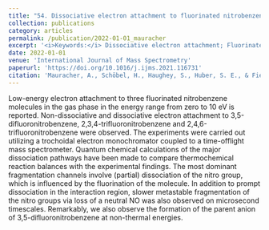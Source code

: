 ```yaml
---
title: "54. Dissociative electron attachment to fluorinated nitrobenzenes"
collection: publications
category: articles
permalink: /publication/2022-01-01_mauracher
excerpt: '<i>Keywords:</i> Dissociative electron attachment; Fluorinated nitroaromatic molecules; Quantum chemical calculations; Metastable fragmentation pathways; Rearrangemnet of nitro group'
date: 2022-01-01
venue: 'International Journal of Mass Spectrometry'
paperurl: 'https://doi.org/10.1016/j.ijms.2021.116731'
citation: 'Mauracher, A., Schöbel, H., Haughey, S., Huber, S. E., & Field, T. A. (2022). Dissociative electron attachment to fluorinated nitrobenzenes. <i>International Journal of Mass Spectrometry, 471</i>, 116731.'
---
```


Low-energy electron attachment to three fluorinated nitrobenzene molecules in the gas phase in the energy range from zero to 10 eV is reported. Non-dissociative and dissociative electron attachment to 3,5-difluoronitrobenzene, 2,3,4-trifluoronitrobenzene and 2,4,6-trifluoronitrobenzene were observed. The experiments were carried out utilizing a trochoidal electron monochromator coupled to a time-offlight mass spectrometer. Quantum chemical calculations of the major dissociation pathways have been made to compare thermochemical reaction balances with the experimental findings. The most dominant fragmentation channels involve (partial) dissociation of the nitro group, which is influenced by the fluorination of the molecule. In addition to prompt dissociation in the interaction region, slower metastable fragmentation of the nitro groups via loss of a neutral NO was also observed on microsecond timescales. Remarkably, we also observe the formation of the parent anion of 3,5-difluoronitrobenzene at non-thermal energies.
